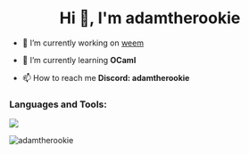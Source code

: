 <h1 align="center">Hi 👋, I'm adamtherookie</h1>

- 🔭 I’m currently working on [weem](https://www.github.com/adamtherookie/weem)

- 🌱 I’m currently learning **OCaml**

- 📫 How to reach me **Discord: adamtherookie**

<h3 align="left">Languages and Tools:</h3>
<p align="left">
  <img src="https://skillicons.dev/icons?i=c,cpp,js,ts,html,css,python,flask,django,bootstrap,bash,git,godot,heroku,latex,linux,postgres,sqlite&perline=9">
</p>

<p><img align="center" src="https://github-readme-stats.vercel.app/api/top-langs?username=adamtherookie&show_icons=true&locale=en&layout=compact&theme=transparent" alt="adamtherookie" /></p>
